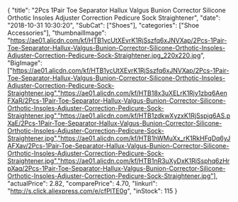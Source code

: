 {
	"title": "2Pcs 1Pair Toe Separator Hallux Valgus Bunion Corrector Silicone Orthotic Insoles Adjuster Correction Pedicure Sock Straightener",
	"date": "2018-10-31 10:30:20",
	"SubCat": ["Shoes"],
	"categories": ["Shoe Accessories"],
	"thumbnailImage": "https://ae01.alicdn.com/kf/HTB1ycUtXEvrK1RjSszfq6xJNVXap/2Pcs-1Pair-Toe-Separator-Hallux-Valgus-Bunion-Corrector-Silicone-Orthotic-Insoles-Adjuster-Correction-Pedicure-Sock-Straightener.jpg_220x220.jpg",
	"BigImage": ["https://ae01.alicdn.com/kf/HTB1ycUtXEvrK1RjSszfq6xJNVXap/2Pcs-1Pair-Toe-Separator-Hallux-Valgus-Bunion-Corrector-Silicone-Orthotic-Insoles-Adjuster-Correction-Pedicure-Sock-Straightener.jpg","https://ae01.alicdn.com/kf/HTB18x3uXELrK1Rjy1zbq6AenFXaR/2Pcs-1Pair-Toe-Separator-Hallux-Valgus-Bunion-Corrector-Silicone-Orthotic-Insoles-Adjuster-Correction-Pedicure-Sock-Straightener.jpg","https://ae01.alicdn.com/kf/HTB1zdkwXyzxK1RjSspjq6AS.pXaE/2Pcs-1Pair-Toe-Separator-Hallux-Valgus-Bunion-Corrector-Silicone-Orthotic-Insoles-Adjuster-Correction-Pedicure-Sock-Straightener.jpg","https://ae01.alicdn.com/kf/HTB1hWMuXx_rK1RkHFqDq6yJAFXav/2Pcs-1Pair-Toe-Separator-Hallux-Valgus-Bunion-Corrector-Silicone-Orthotic-Insoles-Adjuster-Correction-Pedicure-Sock-Straightener.jpg","https://ae01.alicdn.com/kf/HTB1nR3uXyDxK1RjSsphq6zHrpXaq/2Pcs-1Pair-Toe-Separator-Hallux-Valgus-Bunion-Corrector-Silicone-Orthotic-Insoles-Adjuster-Correction-Pedicure-Sock-Straightener.jpg"],
	"actualPrice": 2.82,
	"comparePrice": 4.70,
	"linkurl": "http://s.click.aliexpress.com/e/cfPlTE0g",
	"inStock": 115
}
